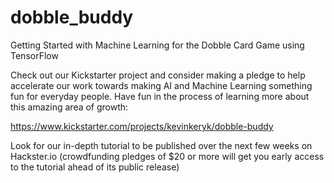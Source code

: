 # dobble_buddy
Getting Started with Machine Learning for the Dobble Card Game using TensorFlow

Check out our Kickstarter project and consider making a pledge to help accelerate our work towards making AI and Machine Learning something fun for everyday people.  Have fun in the process of learning more about this amazing area of growth:

https://www.kickstarter.com/projects/kevinkeryk/dobble-buddy

Look for our in-depth tutorial to be published over the next few weeks on Hackster.io (crowdfunding pledges of $20 or more will get you early access to the tutorial ahead of its public release)
